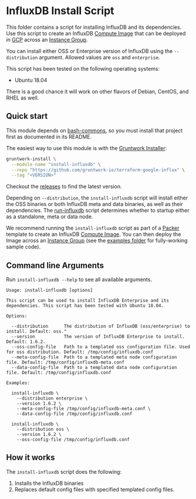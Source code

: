 # InfluxDB Install Script

This folder contains a script for installing InfluxDB and its dependencies. Use this script to create an InfluxDB [Compute Image](https://cloud.google.com/compute/docs/images) that can be deployed in [GCP](https://cloud.google.com/gcp/) across an [Instance Group](https://cloud.google.com/compute/docs/instance-groups/).

You can install either OSS or Enterprise version of InfluxDB using the `--distribution` argument. Allowed values are `oss` and `enterprise`.

This script has been tested on the following operating systems:

* Ubuntu 18.04

There is a good chance it will work on other flavors of Debian, CentOS, and RHEL as well.

## Quick start

This module depends on [bash-commons](https://github.com/gruntwork-io/bash-commons), so you must install that project first as documented in its README.

The easiest way to use this module is with the [Gruntwork Installer](https://github.com/gruntwork-io/gruntwork-installer):

```bash
gruntwork-install \
  --module-name "install-influxdb" \
  --repo "https://github.com/gruntwork-io/terraform-google-influx" \
  --tag "<VERSION>"
```

Checkout the [releases](https://github.com/gruntwork-io/terraform-google-influx/releases) to find the latest version.

Depending on `--distribution`, the `install-influxdb` script will install either the OSS binaries or both InfluxDB meta and data binaries, as well as their dependencies. The [run-influxdb](../run-influxdb) script determines whether to startup either as a standalone, meta or data node.

We recommend running the `install-influxdb` script as part of a [Packer](https://www.packer.io/) template to create an InfluxDB [Compute Image](https://cloud.google.com/compute/docs/images). You can then deploy the Image across an [Instance Group](https://cloud.google.com/compute/docs/instance-groups/) (see the [examples folder](../../examples) for fully-working sample code).

## Command line Arguments

Run `install-influxdb --help` to see all available arguments.

```
Usage: install-influxdb [options]

This script can be used to install InfluxDB Enterprise and its dependencies. This script has been tested with Ubuntu 18.04.

Options:

  --distribution      The distribution of InfluxDB (oss/enterprise) to install. Default: oss."
  --version           The version of InfluxDB Enterprise to install. Default: 1.6.2.
  --oss-config-file   Path to a templated oss configuration file. Used for oss distribution. Default: /tmp/config/influxdb.conf
  --meta-config-file  Path to a templated meta node configuration file. Default: /tmp/config/influxdb-meta.conf
  --data-config-file  Path to a templated data node configuration file. Default: /tmp/config/influxdb.conf

Examples:

  install-influxdb \
    --distribution enterprise \
    --version 1.6.2 \
    --meta-config-file /tmp/config/influxdb-meta.conf \
    --data-config-file /tmp/config/influxdb.conf

  install-influxdb \
    --distribution oss \
    --version 1.6.2 \
    --oss-config-file /tmp/config/influxdb.conf
```

## How it works

The `install-influxdb` script does the following:

1. Installs the InfluxDB binaries
1. Replaces default config files with specified templated config files.

